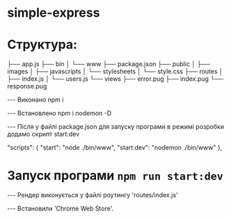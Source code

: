 # simple-express

# Структура:

├── app.js
├── bin
│ └── www
├── package.json
├── public
│ ├── images
│ ├── javascripts
│ └── stylesheets
│ └── style.css
├── routes
│ ├── index.js
│ └── users.js
└── views
├── error.pug
├── index.pug
└── response.pug

--- Виконано npm i

--- Встановлено npm i nodemon -D

--- Після у файлі package.json для запуску програми в режимі розробки додамо скрипт start:dev

  "scripts": {
    "start": "node ./bin/www",
    "start:dev": "nodemon ./bin/www"
  },

# Запуск програми `npm run start:dev`

--- Рендер виконується у файлі роутингу 'routes/index.js'

--- Встановили 'Chrome Web Store'.

